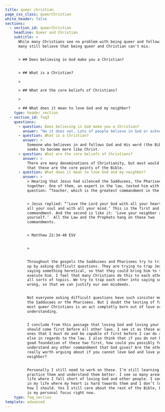 ```yaml
---
title: queer christian
page_css_class: queerChristian
white_header: false
sections:
  - section_id: queerChristian
    headline: Queer and Christian
    subtitle: >
      While many Christians see no problem with being queer and following God,
      many still believe that being queer and Christian can't mix.


      > ## Does believing in God make you a Christian?


      > ## What is a Christian?

      >

      > ## What are the core beliefs of Christians?

      >

      > ## What does it mean to love God and my neighbor?
    type: header_section
  - section_id: faq3
    questions:
      - question: Does believing in God make you a Christian?
        answer: "No it does not. Lots of people believe in God or acknowledge God’s presence. It doesn’t mean they follow Him. I acknowledge that politicians exist. It doesn’t mean I follow them. \U0001F602 \n"
      - question: What is a Christian?
        answer: >
          Someone who believes in and follows God and His word (the Bible) and
          seeks to become more like Christ.
      - question: What are the core beliefs of Christians?
        answer: >
          There are many denominations of Christianity, but most would agree
          that these are the core points of the Bible.
      - question: What does it mean to love God and my neighbor?
        answer: >
          > Hearing that Jesus had silenced the Sadducees, the Pharisees got
          together. One of them, an expert in the law, tested him with this
          question: “Teacher, which is the greatest commandment in the Law?”


          > Jesus replied: “‘Love the Lord your God with all your heart and with
          all your soul and with all your mind.’ This is the first and greatest
          commandment. And the second is like it: ‘Love your neighbor as
          yourself.’  All the Law and the Prophets hang on these two
          commandments.


          > Matthew 22:34-40 ESV


          >


          Throughout the gospels the Sadducees and Pharisees try to trip Jesus
          up by asking difficult questions. They are trying to trap Jesus into
          saying something heretical, so that they could bring him to trial and
          execute him. I feel that many Christians do this to each other about
          all sorts of topics. We try to trap each other into saying something
          wrong, so that we can justify our own misdeeds.


          Not everyone asking difficult questions have such sinister motives as
          the Sadducees or the Pharisees. But I doubt the testing of faith for
          most queer Christians is an act completly born out of love or for
          understanding.


          I conclude from this passage that loving God and loving your neighbor,
          should come first before all other laws. I see it as these are the
          ones that I must do and be capable of first before I can do anything
          else in regards to the law. I also think that if you do not have a
          good foundation of these two first, how could you possibly fully
          understand any other commandment that God gives? Are the other ones
          really worth arguing about if you cannot love God and love your
          neighbor?


          Personally I still need to work on these. I’m still learning how to
          practice them and understand them better. I see so many areas of my
          life where I fall short of loving God and other people. I see people
          in my life where my heart is hard towards them and I don’t love them
          how I should. Yes I still care about the rest of the Bible, but this
          is my personal focus right now.
    type: faq_section
template: advanced
---
```

